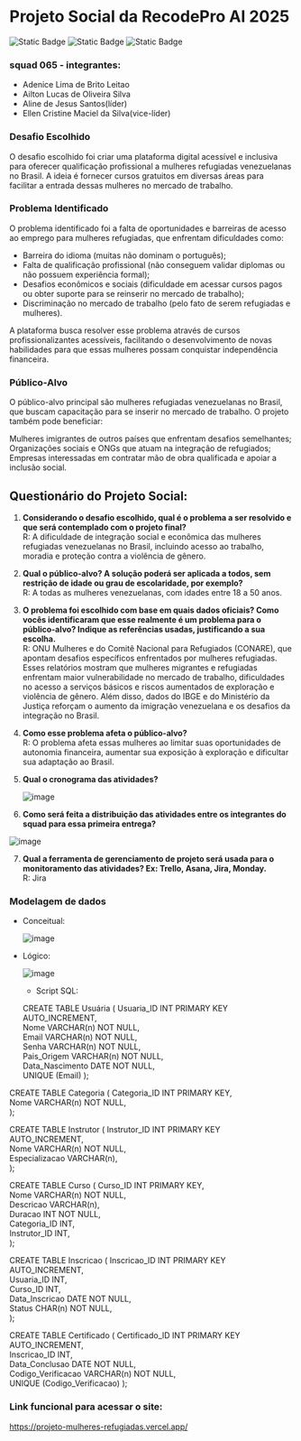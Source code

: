 # Projeto Social da RecodePro AI 2025
![Static Badge](https://img.shields.io/badge/squad65-red)
![Static Badge](https://img.shields.io/badge/RecodePro2024%2F25-blue)
![Static Badge](https://img.shields.io/badge/mulheres_refugiadas-green)

### squad 065 - integrantes:
- Adenice Lima de Brito Leitao
- Ailton Lucas de Oliveira Silva
- Aline de Jesus Santos(líder)
- Ellen Cristine Maciel da Silva(vice-líder)

### Desafio Escolhido
O desafio escolhido foi criar uma plataforma digital acessível e inclusiva para oferecer qualificação
profissional a mulheres refugiadas venezuelanas no Brasil. A ideia é fornecer cursos gratuitos em
diversas áreas para facilitar a entrada dessas mulheres no mercado de trabalho.

### Problema Identificado
O problema identificado foi a falta de oportunidades e barreiras de acesso ao emprego para mulheres refugiadas, que enfrentam dificuldades como:

* Barreira do idioma (muitas não dominam o português);
* Falta de qualificação profissional (não conseguem validar diplomas ou não possuem experiência formal);
* Desafios econômicos e sociais (dificuldade em acessar cursos pagos ou obter suporte para se reinserir no mercado de trabalho);
* Discriminação no mercado de trabalho (pelo fato de serem refugiadas e mulheres).

A plataforma busca resolver esse problema através de cursos profissionalizantes acessíveis, facilitando o desenvolvimento de
novas habilidades para que essas mulheres possam conquistar independência financeira.

### Público-Alvo
O público-alvo principal são mulheres refugiadas venezuelanas no Brasil, que buscam capacitação para se inserir no mercado de trabalho.
O projeto também pode beneficiar:

Mulheres imigrantes de outros países que enfrentam desafios semelhantes;
Organizações sociais e ONGs que atuam na integração de refugiados;
Empresas interessadas em contratar mão de obra qualificada e apoiar a inclusão social.

## Questionário do Projeto Social:
1. **Considerando o desafio escolhido, qual é o problema a ser resolvido e que será
contemplado com o projeto final?**
<br>R: A dificuldade de integração social e econômica das mulheres refugiadas venezuelanas no
Brasil, incluindo acesso ao trabalho, moradia e proteção contra a violência de gênero.

2. **Qual o público-alvo? A solução poderá ser aplicada a todos, sem restrição de idade
ou grau de escolaridade, por exemplo?**
<br>R: A todas as mulheres venezuelanas, com idades entre 18 a 50 anos.

3. **O problema foi escolhido com base em quais dados oficiais? Como vocês
identificaram que esse realmente é um problema para o público-alvo? Indique as
referências usadas, justificando a sua escolha.**
<br>R: ONU Mulheres e do Comitê Nacional para Refugiados (CONARE), que apontam
desafios específicos enfrentados por mulheres refugiadas. Esses relatórios mostram que
mulheres migrantes e refugiadas enfrentam maior vulnerabilidade no mercado de
trabalho, dificuldades no acesso a serviços básicos e riscos aumentados de exploração e
violência de gênero. Além disso, dados do IBGE e do Ministério da Justiça reforçam o
aumento da imigração venezuelana e os desafios da integração no Brasil.

4. **Como esse problema afeta o público-alvo?**
<br>R: O problema afeta essas mulheres ao limitar suas oportunidades de autonomia
financeira, aumentar sua exposição à exploração e dificultar sua adaptação ao Brasil.

5. **Qual o cronograma das atividades?**
   
   ![image](https://github.com/user-attachments/assets/a164cc82-9bb5-4289-82f0-0e4b22f69c67)

   
6. **Como será feita a distribuição das atividades entre os integrantes do squad para essa
primeira entrega?**

![image](https://github.com/user-attachments/assets/64181473-884f-4f4a-9eec-aad220247204)


7. **Qual a ferramenta de gerenciamento de projeto será usada para o monitoramento
das atividades? Ex: Trello, Asana, Jira, Monday.**
<br>R: Jira

### Modelagem de dados
* Conceitual:

  ![image](https://github.com/user-attachments/assets/7a4de673-9c2a-418c-b811-e64aea682baa)

* Lógico:

    ![image](https://github.com/user-attachments/assets/57fca771-4027-4e4d-a396-69c12fb40a0f)

  *  Script SQL:
 
    CREATE TABLE Usuária 
( 
 Usuaria_ID INT PRIMARY KEY AUTO_INCREMENT,  
 Nome VARCHAR(n) NOT NULL,  
 Email VARCHAR(n) NOT NULL,  
 Senha VARCHAR(n) NOT NULL,  
 Pais_Origem VARCHAR(n) NOT NULL,  
 Data_Nascimento DATE NOT NULL,  
 UNIQUE (Email)
); 

CREATE TABLE Categoria 
( 
 Categoria_ID INT PRIMARY KEY,  
 Nome VARCHAR(n) NOT NULL,  
); 

CREATE TABLE Instrutor 
( 
 Instrutor_ID INT PRIMARY KEY AUTO_INCREMENT,  
 Nome VARCHAR(n) NOT NULL,  
 Especializacao VARCHAR(n),  
); 

CREATE TABLE Curso 
( 
 Curso_ID INT PRIMARY KEY,  
 Nome VARCHAR(n) NOT NULL,  
 Descricao VARCHAR(n),  
 Duracao INT NOT NULL,  
 Categoria_ID INT,  
 Instrutor_ID INT,  
); 

CREATE TABLE Inscricao 
( 
 Inscricao_ID INT PRIMARY KEY AUTO_INCREMENT,  
 Usuaria_ID INT,  
 Curso_ID INT,  
 Data_Inscricao DATE NOT NULL,  
 Status CHAR(n) NOT NULL,  
); 

CREATE TABLE Certificado 
( 
 Certificado_ID INT PRIMARY KEY AUTO_INCREMENT,  
 Inscricao_ID INT,  
 Data_Conclusao DATE NOT NULL,  
 Codigo_Verificacao VARCHAR(n) NOT NULL,  
 UNIQUE (Codigo_Verificacao)
); 

### Link funcional para acessar o site:

https://projeto-mulheres-refugiadas.vercel.app/





